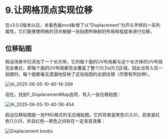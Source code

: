 # 9.让网格顶点实现位移
在v3.0.0版本以后，本着色器mod新增了以“Displacement”为开头字样的一系列属性，它们能够使网格的顶点根据一张贴图所映射的布局和程度来进行位移。

## 位移贴图
假设场景中已添加了一个长方体，它的每个面的UV布局都与这个长方体的UV布局完全重合，即每个面的UV布局都完全覆盖了整个[0,1]x[0,1]区域，因此当导入任一贴图时，每个面都毫无遗漏地反映了这张贴图的全部纹理（尽管有所拉伸）。

![AI_2025-06-05-10-40-18-269](https://github.com/user-attachments/assets/4da80228-472e-41c7-95b5-248534eff3ee)

现在，找到F_DisplacementMap选项，导入一张位移贴图：

![AI_2025-06-05-10-40-38-454](https://github.com/user-attachments/assets/ea9644f9-e348-4cde-8cb0-5ff3d22851ce)

假设位移贴图是一张PNG格式的无压缩贴图。它的背景是黑色(0,0,0)，前景是红色(1,0,0)，并且红色—黑色之间存在一定渐变效果：

![Displacement boobs](https://github.com/user-attachments/assets/cb9a9b62-2760-4b66-bc86-12ea4a7604cd)

